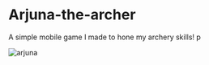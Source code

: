 # Arjuna-the-archer
A simple mobile game I made to hone my archery skills! p

![arjuna](https://user-images.githubusercontent.com/66418526/153765486-ab391ddf-f5fa-4f9b-8fdf-2d98141b8c0c.jpg)
